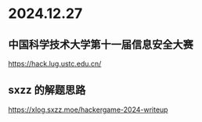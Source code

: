 # 2024.12.27

## 中国科学技术大学第十一届信息安全大赛

https://hack.lug.ustc.edu.cn/

## sxzz 的解题思路

https://xlog.sxzz.moe/hackergame-2024-writeup